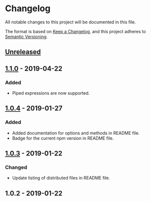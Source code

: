 # Changelog
All notable changes to this project will be documented in this file.

The format is based on [Keep a Changelog](https://keepachangelog.com/en/1.0.0/),
and this project adheres to [Semantic Versioning](https://semver.org).

## [Unreleased]

## [1.1.0] - 2019-04-22
### Added
- Piped expressions are now supported.

## [1.0.4] - 2019-01-27
### Added
- Added documentation for options and methods in README file.
- Badge for the current npm version in README file.

## [1.0.3] - 2019-01-22
### Changed
- Update listing of distributed files in README file.

## 1.0.2 - 2019-01-22

[Unreleased]: https://github.com/KQMATH/tex2max/compare/v1.1.0...HEAD
[1.1.0]: https://github.com/KQMATH/tex2max/compare/v1.0.4...v1.1.0
[1.0.4]: https://github.com/KQMATH/tex2max/compare/v1.0.3...v1.0.4
[1.0.3]: https://github.com/KQMATH/tex2max/compare/v1.0.2...v1.0.3
